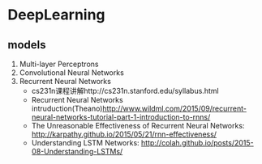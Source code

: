 # DeepLearning
## models
1. Multi-layer Perceptrons
2. Convolutional Neural Networks
3. Recurrent Neural Networks 
    - cs231n课程讲解http://cs231n.stanford.edu/syllabus.html
    - Recurrent Neural Networks intruduction(Theano)http://www.wildml.com/2015/09/recurrent-neural-networks-tutorial-part-1-introduction-to-rnns/
    - The Unreasonable Effectiveness of Recurrent Neural Networks: http://karpathy.github.io/2015/05/21/rnn-effectiveness/
    - Understanding LSTM Networks: http://colah.github.io/posts/2015-08-Understanding-LSTMs/